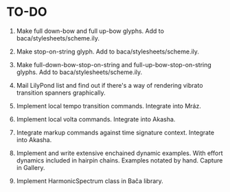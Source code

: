 TO-DO
=====

1.  Make full down-bow and full up-bow glyphs.
    Add to baca/stylesheets/scheme.ily.

2.  Make stop-on-string glyph.
    Add to baca/stylesheets/scheme.ily.

3.  Make full-down-bow-stop-on-string and full-up-bow-stop-on-string glyphs.
    Add to baca/stylesheets/scheme.ily.

4.  Mail LilyPond list and find out if there's a way of rendering vibrato
    transition spanners graphically.

5.  Implement local tempo transition commands.
    Integrate into Mráz.

6.  Implement local volta commands.
    Integrate into Akasha.

7.  Integrate markup commands against time signature context.
    Integrate into Akasha.

8.  Implement and write extensive enchained dynamic examples.
    With effort dynamics included in hairpin chains.
    Examples notated by hand.
    Capture in Gallery.

9.  Implement HarmonicSpectrum class in Bača library.

